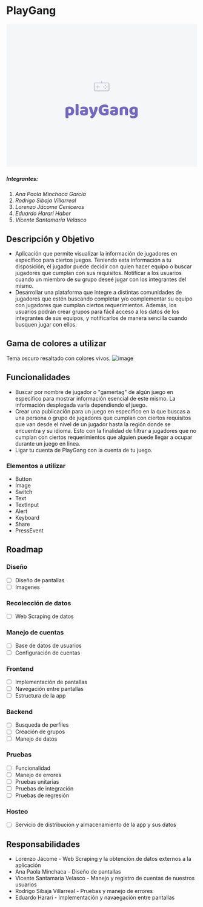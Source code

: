 # PlayGang
![image](https://raw.githubusercontent.com/RodrigoSibaja/Proyecto-React-Native-6/main/playGang.png)
##### Integrantes:
1. *Ana Paola Minchaca García*
2. *Rodrigo Sibaja Villarreal*
3. *Lorenzo Jácome Ceniceros*
4. *Eduardo Harari Haber*
5. *Vicente Santamaría Velasco*
## Descripción y Objetivo
* Aplicación que permite visualizar la información de jugadores en específico para ciertos juegos. Teniendo esta información a tu disposición, el jugador puede decidir con quien hacer equipo o buscar jugadores que cumplan con sus requisitos.  Notificar a los usuarios cuando un miembro de su grupo deseé jugar con los integrantes del mismo.
* Desarrollar una plataforma que integre a distintas comunidades de jugadores que estén buscando completar y/o complementar su equipo con jugadores que cumplan ciertos requerimientos. Además, los usuarios podrán crear grupos para fácil acceso a los datos de los integrantes de sus equipos, y notificarlos de manera sencilla cuando busquen jugar con ellos.
## Gama de colores a utilizar
Tema oscuro resaltado con colores vivos.
![image](https://user-images.githubusercontent.com/42215175/109437536-dbb03b00-79ea-11eb-86cb-af09fdf52deb.png)
## Funcionalidades
* Buscar por nombre de jugador o "gamertag" de algún juego en especifico para mostrar información esencial de este mismo. La información desplegada varía dependiendo el juego. 
* Crear una publicación para un juego en especifico en la que buscas a una persona o grupo de jugadores que cumplan con ciertos requisitos que van desde el nivel de un jugador hasta la región donde se encuentra y su idioma. Esto con la finalidad de filtrar a jugadores que no cumplan con ciertos requerimientos que alguien puede llegar a ocupar durante un juego en linea. 
* Ligar tu cuenta de PlayGang con la cuenta de tu juego. 

### Elementos a utilizar
* Button
* Image 
* Switch
* Text
* TextInput
* Alert
* Keyboard
* Share
* PressEvent

## Roadmap
### Diseño
- [ ] Diseño de pantallas
- [ ] Imagenes
### Recolección de datos
- [ ] Web Scraping de datos
### Manejo de cuentas
- [ ] Base de datos de usuarios
- [ ] Configuración de cuentas
### Frontend
- [ ] Implementación de pantallas
- [ ] Navegación entre pantallas
- [ ] Estructura de la app
### Backend
- [ ] Busqueda de perfiles
- [ ] Creación de grupos
- [ ] Manejo de datos
### Pruebas
- [ ] Funcionalidad
- [ ] Manejo de errores
- [ ] Pruebas unitarias
- [ ] Pruebas de integración
- [ ] Pruebas de regresión
### Hosteo
- [ ] Servicio de distribución y almacenamiento de la app y sus datos

## Responsabilidades
* Lorenzo Jácome - Web Scraping y la obtención de datos externos a la aplicación
* Ana Paola Minchaca - Diseño de pantallas
* Vicente Santamaria Velasco - Manejo y registro de cuentas de nuestros usuarios
* Rodrigo Sibaja Villarreal - Pruebas y manejo de errores
* Eduardo Harari - Implementación y navaegación entre pantallas

